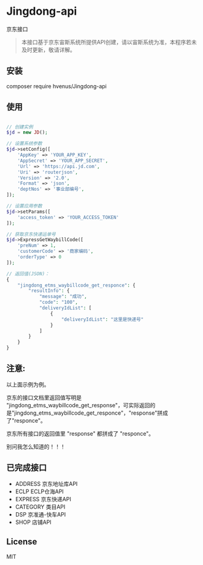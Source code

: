 # Jingdong-api
京东接口

> 本接口基于京东宙斯系统所提供API创建，请以宙斯系统为准，本程序若未及时更新，敬请详解。

## 安装

composer require hvenus/Jingdong-api

## 使用


```php

// 创建实例
$jd = new JD();

// 设置系统参数
$jd->setConfig([
    'AppKey' => 'YOUR_APP_KEY',
    'AppSecret' => 'YOUR_APP_SECRET',
    'Url' => 'https://api.jd.com',
    'Uri' => 'routerjson',
    'Version' => '2.0',
    'Format' => 'json',
    'deptNos' => '事业部编号',
]);

// 设置应用参数
$jd->setParams([
    'access_token' => 'YOUR_ACCESS_TOKEN'
]);

// 获取京东快递运单号
$jd->ExpressGetWaybillCode([
    'preNum' => 1,
    'customerCode' => '商家编码',
    'orderType' => 0
]);

// 返回值(JSON)：
{
    "jingdong_etms_waybillcode_get_responce": {
        "resultInfo": {
            "message": "成功",
            "code": "100",
            "deliveryIdList": [
                {
                    "deliveryIdList": "这里是快递号"
                }
            ]
        }
    }
}


```

## 注意:

以上面示例为例。

京东的接口文档里返回值写明是 "jingdong_etms_waybillcode_get_response"，可实际返回的是"jingdong_etms_waybillcode_get_responce"，"response"拼成了"responce"。

京东所有接口的返回值里 "response" 都拼成了 "responce"。

别问我怎么知道的！！！


## 已完成接口

* ADDRESS 京东地址库API
* ECLP ECLP仓海API
* EXPRESS 京东快递API
* CATEGORY 类目API
* DSP 京准通-快车API
* SHOP 店铺API



## License

MIT